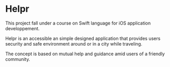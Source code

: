 # Helpr
This project fall under a course on Swift language for iOS application developpement.

Helpr is an accessible an simple designed application that provides users security and safe environment around or in a city while traveling.

The concept is based on mutual help and guidance amid users of a friendly community.


